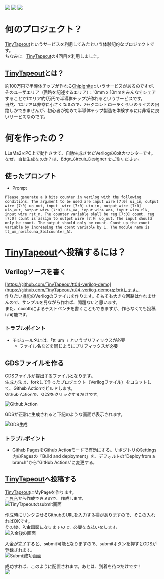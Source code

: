 ![](../../workflows/gds/badge.svg) ![](../../workflows/docs/badge.svg) ![](../../workflows/test/badge.svg)

# 何のプロジェクト？
[TinyTapeout](https://tinytapeout.com)というサービスを利用してみたという体験記的なプロジェクトです。  
ちなみに、[TinyTapeout](https://tinytapeout.com)の4回目を利用しました。

## [TinyTapeout](https://tinytapeout.com)とは？
約100万円で半導体チップが作れる[ChipIgnite](https://efabless.com/)というサービスがあるのですが、そのユーザエリア（回路を記述するエリア）：10mm x 10mmをみんなでシェアすることで1エリア約1万円で半導体チップが作れるというサービスです。  
当然、1エリアは非常に小さくなるので、7セグコントローラくらいのサイズの回路しかできませんが、初心者が始めて半導体チップ製造を体験するには非常に良いサービスなのです。  

# 何を作ったの？
LLaMa2をPC上で動作させて、自動生成させたVerilogの8bitカウンターです。  
なぜ、自動生成なのか？は、[Edge_Circuit_Designer](https://github.com/noritsuna/Edge_Circuit_Designer) をご覧ください。

## 使ったプロンプト
- Prompt
```
Please generate a 8 bits counter in verilog with the following conditions. The argument to be used are input wire [7:0] ui_in, output wire [7:0] uo_out, input  wire [7:0] uio_in, output wire [7:0] uio_out, output wire [7:0] uio_oe, input wire ena, input wire clk, input wire rst_n. The counter variable shall be reg [7:0] count. reg [7:0] count is assign to output wire [7:0] uo_out. The input should only be count. The output should only be count. Count up the count variable by increasing the count variable by 1. The module name is tt_um_noritsuna_8bitcounter_AI.
```

# [TinyTapeout](https://tinytapeout.com)へ投稿するには？
## Verilogソースを書く
[https://github.com/TinyTapeout/tt04-verilog-demo](https://github.com/TinyTapeout/tt04-verilog-demo)をforkします。  
作りたい機能のVerilogのファイルを作ります。そもそも大きな回路は作れませんので、サンプルを見ながら作れば、問題ないと思います。  
また、cocotbによるテストベンチを書くこともできますが、作らなくても投稿は可能です。

### トラブルポイント
- モジュール名には、「tt_um_」というプリフィックスが必要
    - ファイル名などを同じようにプリフィックスが必要

## GDSファイルを作る
GDSファイルが提出するファイルとなります。  
生成方法は、forkして作ったプロジェクト（Verilogファイル）をコミットして、Github Actionでビルドします。  
Github Actionで、GDSをクリックするだけです。

![Github Action](images/github_actions.png)

GDSが正常に生成されると下記のような画面が表示されます。

![GDS生成](images/github_gds.png)

### トラブルポイント
- Github PagesをGithub Actionモードで有効にする。リポジトリのSettings内のPagesの「Build and deployment」を、デフォルトの”Deploy from a branch"から"GitHub Actions"に変更する。

## [TinyTapeout](https://tinytapeout.com)へ投稿する
[TinyTapeout](https://tinytapeout.com)にMyPageを作ります。  
[こちら](https://app.tinytapeout.com/projects/create)から作成できるので、作成します。  
![TinyTapeoutのsubmit画面](images/tinytapeout_submit.png)

作成時にリンクさせるGithubのURLを入力する欄がありますので、そこの入れればOKです。  
その後、入金画面になりますので、必要な支払いをします。  
![入金後の画面](images/tinytapeout_mypage.png)

入金が完了すると、submit可能となりますので、submitボタンを押すとGDSが登録されます。  
![Submit成功画面](images/tinytapeout_myproject.png)

成功すれば、このように配置されます。あとは、到着を待つだけです！  
![](images/tinytapeout_tile.png)
